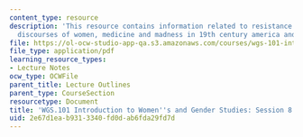 ```yaml
---
content_type: resource
description: 'This resource contains information related to resistance or illness?:
  discourses of women, medicine and madness in 19th century america and beyond.'
file: https://ol-ocw-studio-app-qa.s3.amazonaws.com/courses/wgs-101-introduction-to-womens-and-gender-studies-fall-2014/2e67d1eab9313340fd0dab6fda29fd7d_MITWGS_101F14_Sess8.pdf
file_type: application/pdf
learning_resource_types:
- Lecture Notes
ocw_type: OCWFile
parent_title: Lecture Outlines
parent_type: CourseSection
resourcetype: Document
title: 'WGS.101 Introduction to Women''s and Gender Studies: Session 8 Lecture Outline'
uid: 2e67d1ea-b931-3340-fd0d-ab6fda29fd7d
---
```

